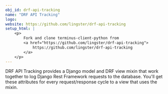 ```yaml
---
obj_id: drf-api-tracking
name: "DRF API Tracking"
logo:
website: https://github.com/lingster/drf-api-tracking
setup_html: |
    <p>
        Fork and clone terminus-client-python from
        <a href="https://github.com/lingster/drf-api-tracking">
            https://github.com/lingster/drf-api-tracking
        </a>
    </p>
---
```


DRF API Tracking provides a Django model and DRF view mixin that work together to log Django Rest Framework requests to the database. You'll get these attributes for every request/response cycle to a view that uses the mixin.
